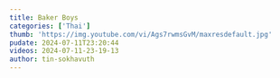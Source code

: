 ```yaml
---
title: Baker Boys
categories: ['Thai']
thumb: 'https://img.youtube.com/vi/Ags7rwmsGvM/maxresdefault.jpg'
pudate: 2024-07-11T23:20:44
videos: 2024-07-11-23-19-13
author: tin-sokhavuth
---
```

